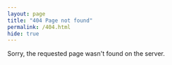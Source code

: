```yaml
---
layout: page
title: "404 Page not found"
permalink: /404.html
hide: true
---
```


Sorry, the requested page wasn't found on the server.
